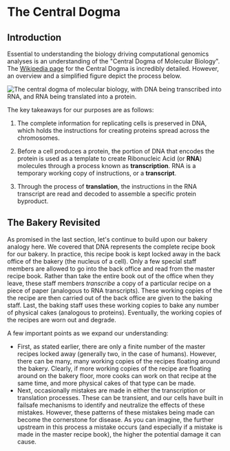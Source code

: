 # The Central Dogma 

## Introduction

Essential to understanding the biology driving computational genomics analyses is an
understanding of the "Central Dogma of Molecular Biology". The [Wikipedia
page](https://en.wikipedia.org/wiki/Central_dogma_of_molecular_biology) for the Central
Dogma is incredibly detailed. However, an overview and a simplified figure depict the
process below.

![The central dogma of molecular biology, with DNA being transcribed into RNA, and RNA
being translated into a protein.](../images/1.2-Central-Dogma.jpg)

The key takeaways for our purposes are as follows:

1.  The complete information for replicating cells is preserved in DNA, which holds the
    instructions for creating proteins spread across the chromosomes.

2.  Before a cell produces a protein, the portion of DNA that encodes the protein is
    used as a template to create Ribonucleic Acid (or **RNA**) molecules through a
    process known as **transcription**. RNA is a temporary working copy of instructions,
    or a **transcript**.

3.  Through the process of **translation**, the instructions in the RNA transcript are
    read and decoded to assemble a specific protein byproduct.

## The Bakery Revisited

As promised in the last section, let's continue to build upon our bakery analogy here.
We covered that DNA represents the complete recipe book for our bakery. In practice,
this recipe book is kept locked away in the back office of the bakery (the nucleus of a
cell). Only a few special staff members are allowed to go into the back office and read
from the master recipe book. Rather than take the entire book out of the office when
they leave, these staff members _transcribe_ a copy of a particular recipe on a piece of
paper (analogous to RNA transcripts). These working copies of the the recipe are then
carried out of the back office are given to the baking staff. Last, the baking staff
uses these working copies to bake any number of physical cakes (analogous to proteins).
Eventually, the working copies of the recipes are worn out and degrade. 

A few important points as we expand our understanding: 

- First, as stated earlier, there are only a finite number of the master recipes locked
  away (generally two, in the case of humans). However, there can be many, many working
  copies of the recipes floating around the bakery. Clearly, if more working copies of
  the recipe are floating around on the bakery floor, more cooks can work on that recipe
  at the same time, and more physical cakes of that type can be made. 
- Next, occasionally mistakes are made in either the transcription or translation
  processes. These can be transient, and our cells have built in failsafe mechanisms to
  identify and neutralize the effects of these mistakes. However, these patterns of
  these mistakes being made can become the cornerstone for disease. As you can imagine,
  the further upstream in this process a mistake occurs (and especially if a mistake is
  made in the master recipe book), the higher the potential damage it can cause.